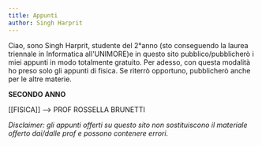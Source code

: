 ```yaml
---
title: Appunti 
author: Singh Harprit
---
```



Ciao, sono Singh Harprit, studente del 2°anno (sto conseguendo la laurea triennale in Informatica all'UNIMORE)e in questo sito pubblico/pubblicherò i miei appunti in modo totalmente gratuito. Per adesso,  con questa modalità ho preso solo gli appunti di fisica. Se riterrò opportuno, pubblicherò anche per le altre materie. 

**SECONDO ANNO**

[[FISICA]] --> PROF ROSSELLA BRUNETTI



_Disclaimer: gli appunti offerti su questo sito non sostituiscono il materiale offerto dai/dalle prof e possono contenere errori._


